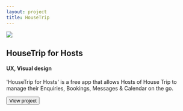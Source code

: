 ```yaml
---
layout: project
title: HouseTrip
---
```


<div class="slide" id="bp_app">
	<div class="bp_image_container">
		<img src="{{ root }}/assets/images/work/housetrip/housetrip_mobile.png">
	</div>
	<section class="grid-container">
		<section class="grid-4"></section>
		<section class="grid-2">
			<h2>HouseTrip for Hosts</h2>
			<h4 class="montserrat">UX, Visual design</h4>
			<p>'HouseTrip for Hosts' is a free app that allows Hosts of House Trip to manage their Enquiries, Bookings, Messages & Calendar on the go.</p>
			<a href="https://itunes.apple.com/app/id723522079" title="HouseTrip for Hosts">
				<button class="btn btn-2 btn-2c">View project</button>
			</a>
		</section>
	</section>
</div>